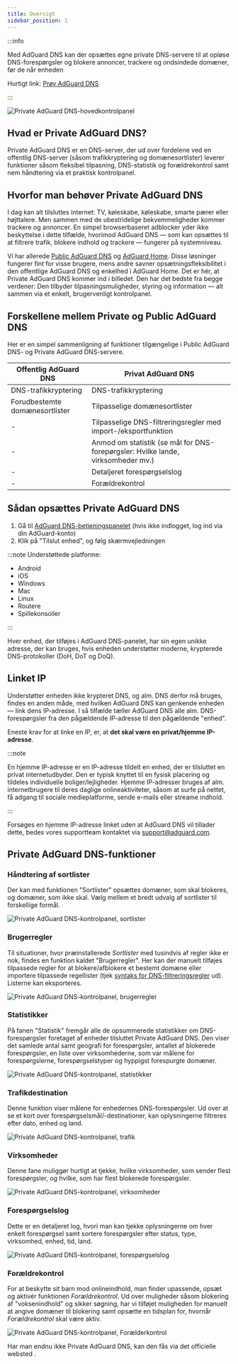 ```yaml
---
title: Oversigt
sidebar_position: 1
---
```


:::info

Med AdGuard DNS kan der opsættes egne private DNS-servere til at opløse DNS-forespørgsler og blokere annoncer, trackere og ondsindede domæner, før de når enheden

Hurtigt link: [Prøv AdGuard DNS](https://agrd.io/download-dns)

:::

![Private AdGuard DNS-hovedkontrolpanel](https://cdn.adtidy.org/public/Adguard/Blog/private_adguard_dns/main.png)

## Hvad er Private AdGuard DNS?

Private AdGuard DNS er en DNS-server, der ud over fordelene ved en offentlig DNS-server (såsom trafikkryptering og domænesortlister) leverer funktioner såsom fleksibel tilpasning, DNS-statistik og forældrekontrol samt nem håndtering via et praktisk kontrolpanel.

## Hvorfor man behøver Private AdGuard DNS

I dag kan alt tilsluttes internet: TV, køleskabe, køleskabe, smarte pærer eller højttalere. Men sammen med de ubestridelige bekvemmeligheder kommer trackere og annoncer. En simpel browserbaseret adblocker yder ikke beskyttelse i dette tilfælde, hvorimod AdGuard DNS — som kan opsættes til at filtrere trafik, blokere indhold og trackere — fungerer på systemniveau.

Vi har allerede [Public AdGuard DNS](../public-dns/overview.md) og [AdGuard Home](https://github.com/AdguardTeam/AdGuardHome). Disse løsninger fungerer fint for visse brugere, mens andre savner opsætningsfleksibilitet i den offentlige AdGuard DNS og enkelhed i AdGuard Home. Det er hér, at Private AdGuard DNS kommer ind i billedet. Den har det bedste fra begge verdener: Den tilbyder tilpasningsmuligheder, styring og information — alt sammen via et enkelt, brugervenligt kontrolpanel.

## Forskellene mellem Private og Public AdGuard DNS

Her er en simpel sammenligning af funktioner tilgængelige i Public AdGuard DNS- og Private AdGuard DNS-servere.

| Offentlig AdGuard DNS          | Privat AdGuard DNS                                                               |
| ------------------------------ | -------------------------------------------------------------------------------- |
| DNS-trafikkryptering           | DNS-trafikkryptering                                                             |
| Forudbestemte domænesortlister | Tilpasselige domænesortlister                                                    |
| -                              | Tilpasselige DNS-filtreringsregler med import-/eksportfunktion                   |
| -                              | Anmod om statistik (se mål for DNS-forepørgsler: Hvilke lande, virksomheder mv.) |
| -                              | Detaljeret forespørgselslog                                                      |
| -                              | Forældrekontrol                                                                  |

## Sådan opsættes Private AdGuard DNS

1. Gå til [AdGuard DNS-betjeningspanelet](https://agrd.io/download-dns) (hvis ikke indlogget, log ind via din AdGuard-konto)
1. Klik på "Tilslut enhed", og følg skærmvejledningen

:::note Understøttede platforme:

- Android
- iOS
- Windows
- Mac
- Linux
- Routere
- Spillekonsoller

:::

Hver enhed, der tilføjes i AdGuard DNS-panelet, har sin egen unikke adresse, der kan bruges, hvis enheden understøtter moderne, krypterede DNS-protokoller (DoH, DoT og DoQ).

## Linket IP

Understøtter enheden ikke krypteret DNS, og alm. DNS derfor må bruges, findes en anden måde, med hvilken AdGuard DNS kan genkende enheden — link dens IP-adresse. I så tilfælde tæller AdGuard DNS alle alm. DNS-forespørgsler fra den pågældende IP-adresse til den pågældende "enhed".

Eneste krav for at linke en IP, er, at **det skal være en privat/hjemme IP-adresse**.

:::note

En hjemme IP-adresse er en IP-adresse tildelt en enhed, der er tilsluttet en privat internetudbyder. Den er typisk knyttet til en fysisk placering og tildeles individuelle boliger/lejligheder. Hjemme IP-adresser bruges af alm. internetbrugere til deres daglige onlineaktiviteter, såsom at surfe på nettet, få adgang til sociale medieplatforme, sende e-mails eller streame indhold.

:::

Forsøges en hjemme IP-adresse linket uden at AdGuard DNS vil tillader dette, bedes vores supportteam kontaktet via support@adguard.com.

## Private AdGuard DNS-funktioner

### Håndtering af sortlister

Der kan med funktionen "Sortlister" opsættes domæner, som skal blokeres, og domæner, som ikke skal. Vælg mellem et bredt udvalg af sortlister til forskellige formål.

![Private AdGuard DNS-kontrolpanel, sortlister](https://cdn.adtidy.org/public/Adguard/Blog/private_adguard_dns/blocklists.png)

### Brugerregler

Til situationer, hvor præinstallerede *Sortlister* med tusindvis af regler ikke er nok, findes en funktion kaldet "Brugerregler". Her kan der manuelt tilføjes tilpassede regler for at blokere/afblokere et bestemt domæne eller importere tilpassede regellister (tjek [syntaks for DNS-filtreringsregler](../general/dns-filtering-syntax.md) ud). Listerne kan eksporteres.

![Private AdGuard DNS-kontrolpanel, brugerregler](https://cdn.adtidy.org/public/Adguard/Blog/private_adguard_dns/import.png)

### Statistikker

På fanen "Statistik" fremgår alle de opsummerede statistikker om DNS-forespørgsler foretaget af enheder tilsluttet Private AdGuard DNS. Den viser det samlede antal samt geografi for forespørgsler, antallet af blokerede forespørgsler, en liste over virksomhederne, som var målene for forespørgslerne, forespørgselstyper og hyppigst forespurgte domæner.

![Private AdGuard DNS-kontrolpanel, statistikker](https://cdn.adtidy.org/public/Adguard/Blog/private_adguard_dns/statistics.png)

### Trafikdestination

Denne funktion viser målene for enhedernes DNS-forespørgsler. Ud over at se et kort over forespørgselsmål/-destinationer, kan oplysningerne filtreres efter dato, enhed og land.

![Private AdGuard DNS-kontrolpanel, trafik](https://cdn.adtidy.org/public/Adguard/Blog/private_adguard_dns/traffic_destination.png)

### Virksomheder

Denne fane muliggør hurtigt at tjekke, hvilke virksomheder, som sender flest forespørgsler, og hvilke, som har flest blokerede forespørgsler.

![Private AdGuard DNS-kontrolpanel, virksomheder](https://cdn.adtidy.org/public/Adguard/Blog/private_adguard_dns/companies.png)

### Forespørgselslog

Dette er en detaljeret log, hvori man kan tjekke oplysningerne om hver enkelt forespørgsel samt sortere forespørgsler efter status, type, virksomhed, enhed, tid, land.

![Private AdGuard DNS-kontrolpanel, forespørgselslog](https://cdn.adtidy.org/public/Adguard/Blog/private_adguard_dns/query_log.png)

### Forældrekontrol

For at beskytte sit barn mod onlineindhold, man finder upassende, opsæt og aktivér funktionen *Forældrekontrol*. Ud over muligheder såsom blokering af "voksenindhold" og sikker søgning, har vi tilføjet muligheden for manuelt at angive domæner til blokering samt opsætte en tidsplan for, hvornår *Forældrekontrol* skal være aktiv.

![Private AdGuard DNS-kontrolpanel, Forælderkontrol](https://cdn.adtidy.org/public/Adguard/Blog/private_adguard_dns/parental_control.png)

Har man endnu ikke Private AdGuard DNS, kan den fås via det officielle websted [](https://adguard-dns.io/).
